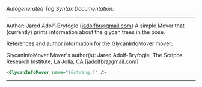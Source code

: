 <!-- THIS IS AN AUTOGENERATED FILE: Don't edit it directly, instead change the schema definition in the code itself. -->

_Autogenerated Tag Syntax Documentation:_

---
Author: Jared Adolf-Bryfogle (jadolfbr@gmail.com)
A simple Mover that (currently) prints information about the glycan trees in the pose.

References and author information for the GlycanInfoMover mover:

GlycanInfoMover Mover's author(s):
Jared Adolf-Bryfogle, The Scripps Research Institute, La Jolla, CA [jadolfbr@gmail.com]

```xml
<GlycanInfoMover name="(&string;)" />
```



---
